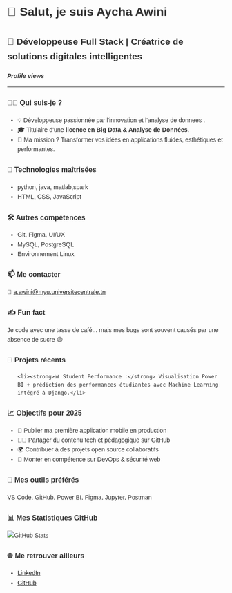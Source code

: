 <!DOCTYPE html>
<html lang="fr">
<head>
  <meta charset="UTF-8">

</head>
<body style="font-family: Arial, sans-serif; line-height: 1.6; color: #333;">

  <h1>👋 Salut, je suis <strong>Aycha Awini</strong></h1>
  <h2>🚀 Développeuse Full Stack | Créatrice de solutions digitales intelligentes</h2>

  <p><em><strong>Profile views</strong></em></p>

  <hr>

  <h3>👩‍💻 Qui suis-je ?</h3>
  <ul>
    <li>💡 Développeuse passionnée par l'innovation et l'analyse de donnees .</li>
    <li>🎓 Titulaire d'une <strong>licence en Big Data & Analyse de Données</strong>.</li>
    <li>🎯 Ma mission ? Transformer vos idées en applications fluides, esthétiques et performantes.</li>
  </ul>

  <h3>🧠 Technologies maîtrisées</h3>
  <ul>
    <li>python, java, matlab,spark</li>
    <li>HTML, CSS, JavaScript</li>
  </ul>

  <h3>🛠️ Autres compétences</h3>
  <ul>
    <li>Git, Figma, UI/UX</li>
    <li>MySQL, PostgreSQL</li>
    <li>Environnement Linux</li>
  </ul>

  <h3>📫 Me contacter</h3>
  <p>
    📧 <a href="mailto:a.awini@myu.universitecentrale.tn">a.awini@myu.universitecentrale.tn</a>
  </p>

  <h3>✍️ Fun fact</h3>
  <p>Je code avec une tasse de café... mais mes bugs sont souvent causés par une absence de sucre 😄</p>

  <h3>🎯 Projets récents</h3>
  <ul>
   
    <li><strong>📊 Student Performance :</strong> Visualisation Power BI + prédiction des performances étudiantes avec Machine Learning intégré à Django.</li>
  </ul>

  <h3>📈 Objectifs pour 2025</h3>
  <ul>
    <li>🚀 Publier ma première application mobile en production</li>
    <li>👩‍🏫 Partager du contenu tech et pédagogique sur GitHub</li>
    <li>🌍 Contribuer à des projets open source collaboratifs</li>
    <li>🔧 Monter en compétence sur DevOps & sécurité web</li>
  </ul>

  <h3>🧰 Mes outils préférés</h3>
  <p>VS Code, GitHub, Power BI, Figma, Jupyter, Postman</p>

  <h3>📊 Mes Statistiques GitHub</h3>
  <p>
    <img src="https://github-readme-stats.vercel.app/api?username=aychaawini&show_icons=true&theme=default" alt="GitHub Stats" style="max-width: 100%;">
  </p>

  <h3>🌐 Me retrouver ailleurs</h3>
  <ul>
    <li><a href="https://www.linkedin.com/in/aycha-awini">LinkedIn</a></li>
    <li><a href="https://github.com/aychaawini">GitHub</a></li>
  </ul>

</body>
</html>
